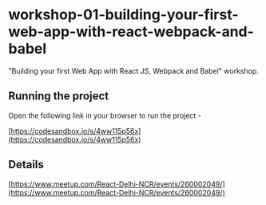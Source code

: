 # workshop-01-building-your-first-web-app-with-react-webpack-and-babel
"Building your first Web App with React JS, Webpack and Babel" workshop.

## Running the project
Open the following link in your browser to run the project - 

[https://codesandbox.io/s/4ww115p56x](https://codesandbox.io/s/4ww115p56x)

## Details
[https://www.meetup.com/React-Delhi-NCR/events/260002049/](https://www.meetup.com/React-Delhi-NCR/events/260002049/)



